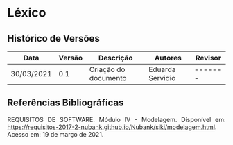 # Léxico
## Histórico de Versões

| Data       | Versão | Descrição                        | Autores                   | Revisor |
| ---------- | ------ | -------------------------------- | ------------------------- | ------- |
| 30/03/2021 | 0.1    | Criação do documento             | Eduarda Servidio          | ------- |

## Referências Bibliográficas
<p align="justify">REQUISITOS DE SOFTWARE. Módulo IV - Modelagem. Disponível em: <a href = "https://requisitos-2017-2-nubank.github.io/Nubank/siki/modelagem.html">https://requisitos-2017-2-nubank.github.io/Nubank/siki/modelagem.html</a>. Acesso em: 19 de março de 2021. </p>
